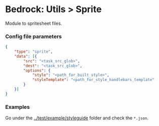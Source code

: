 # Bedrock: Utils > Sprite

Module to spritesheet files.<br>

### Config file parameters
```json
{
    "type": "sprite",
    "data": [{
        "src": "<task_src_glob>",
        "dest": "<task_src_glob>",
        "options": {
            "style": "<path_for_built_style>",
            "styleTemplate": "<path_for_style_handlebars_template"
        }
    }]
}
```

### Examples
Go under the [../test/example/styleguide](../test/example/styleguide) folder and check the `*.json`.
